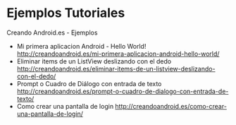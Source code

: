 Ejemplos Tutoriales
===================

Creando Android.es - Ejemplos

* Mi primera aplicacion Android - Hello World! http://creandoandroid.es/mi-primera-aplicacion-android-hello-world/
* Eliminar items de un ListView deslizando con el dedo http://creandoandroid.es/eliminar-items-de-un-listview-deslizando-con-el-dedo/
* Prompt o Cuadro de Diálogo con entrada de texto http://creandoandroid.es/prompt-o-cuadro-de-dialogo-con-entrada-de-texto/
* Como crear una pantalla de login http://creandoandroid.es/como-crear-una-pantalla-de-login/
